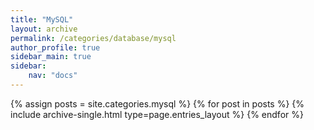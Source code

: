 ```yaml
---
title: "MySQL"
layout: archive
permalink: /categories/database/mysql
author_profile: true
sidebar_main: true
sidebar:
    nav: "docs"
---
```


{% assign posts = site.categories.mysql %}
{% for post in posts %} {% include archive-single.html type=page.entries_layout %} {% endfor %}